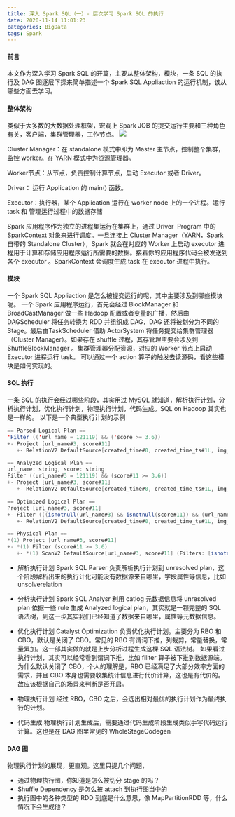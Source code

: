 ```yaml
---
title: 深入 Spark SQL（一）- 层次学习 Spark SQL 的执行
date: 2020-11-14 11:01:23
categories: BigData
tags: Spark
---
```


#### 前言
本文作为深入学习 Spark SQL 的开篇，主要从整体架构，模块，一条 SQL 的执行及 DAG 图逐层下探来简单描述一个 Spark SQL Appliaction 的运行机制，该从哪些方面去学习。
<!--more-->

#### 整体架构
类似于大多数的大数据处理框架，宏观上 Spark JOB 的提交运行主要和三种角色有关，客户端，集群管理器，工作节点。
![](https://tva1.sinaimg.cn/large/00831rSTly1gd3wm9z12rj30gk07ydg6.jpg)

Cluster Manager：在 standalone 模式中即为 Master 主节点，控制整个集群，监控 worker。在 YARN 模式中为资源管理器。

Worker节点：从节点，负责控制计算节点，启动 Executor 或者 Driver。

Driver： 运行 Application 的 main() 函数。

Executor：执行器，某个 Application 运行在 worker node 上的一个进程。运行 task 和 管理运行过程中的数据存储

Spark 应用程序作为独立的进程集运行在集群上，通过 Driver  Program 中的 SparkContext 对象来进行调度。一旦连接上 Cluster Manager（YARN，Spark 自带的 Standalone Cluster），Spark 就会在对应的 Worker 上启动 executor 进程用于计算和存储应用程序运行所需要的数据。接着你的应用程序代码会被发送到各个 executor 。SparkContext 会调度生成 task 在 executor 进程中执行。

#### 模块
一个 Spark SQL Appliaction 是怎么被提交运行的呢，其中主要涉及到哪些模块呢。
一个 Spark 应用程序运行，首先会经过 BlockManager 和 BroadCastManager 做一些 Hadoop 配置或者变量的广播，然后由 DAGScheduler 将任务转换为 RDD 并组织成 DAG，DAG 还将被划分为不同的 Stage。最后由TaskScheduler 借助 ActorSystem 将任务提交给集群管理器（Cluster Manager）。如果存在 shuffle 过程，其存管理主要会涉及到 ShuffleBlockManager 。集群管理器分配资源，对应的 Worker 节点上启动 Executor 进程运行 task。
可以通过一个 action 算子的触发去读源码，看这些模块是如何实现的。

#### SQL 执行
一条 SQL 的执行会经过哪些阶段，其实用过 MySQL 就知道，解析执行计划，分析执行计划，优化执行计划，物理执行计划，代码生成。SQL on Hadoop 其实也是一样的。
以下是一个典型执行计划的示例
```scala
== Parsed Logical Plan ==
'Filter (('url_name = 121119) && ('score >= 3.6))
+- Project [url_name#3, score#11]
   +- RelationV2 DefaultSource[created_time#0, created_time_ts#1L, img_url#2, url_name#3, fangyuan#4, type#5, id#6, city#7, tags#8, url#9, name#10, score#11, is_direct_sell#12, project_address#13, alias#14, the_main_unit#15, recently_opened#16, img_links#17, img_srcs#18, detail_url#19, huxing_url#20, dianping_url#21, notes#22, team_buy#23, ... 81 more fields] (Options: [dbtable=newfangdetail,driver=com.mysql.jdbc.Driver,url=*********(redacted),paths=[]])

== Analyzed Logical Plan ==
url_name: string, score: string
Filter ((url_name#3 = 121119) && (score#11 >= 3.6))
+- Project [url_name#3, score#11]
   +- RelationV2 DefaultSource[created_time#0, created_time_ts#1L, img_url#2, url_name#3, fangyuan#4, type#5, id#6, city#7, tags#8, url#9, name#10, score#11, is_direct_sell#12, project_address#13, alias#14, the_main_unit#15, recently_opened#16, img_links#17, img_srcs#18, detail_url#19, huxing_url#20, dianping_url#21, notes#22, team_buy#23, ... 81 more fields] (Options: [dbtable=newfangdetail,driver=com.mysql.jdbc.Driver,url=*********(redacted),paths=[]])

== Optimized Logical Plan ==
Project [url_name#3, score#11]
+- Filter (((isnotnull(url_name#3) && isnotnull(score#11)) && (url_name#3 = 121119)) && (score#11 >= 3.6))
   +- RelationV2 DefaultSource[created_time#0, created_time_ts#1L, img_url#2, url_name#3, fangyuan#4, type#5, id#6, city#7, tags#8, url#9, name#10, score#11, is_direct_sell#12, project_address#13, alias#14, the_main_unit#15, recently_opened#16, img_links#17, img_srcs#18, detail_url#19, huxing_url#20, dianping_url#21, notes#22, team_buy#23, ... 81 more fields] (Options: [dbtable=newfangdetail,driver=com.mysql.jdbc.Driver,url=*********(redacted),paths=[]])

== Physical Plan ==
*(1) Project [url_name#3, score#11]
+- *(1) Filter (score#11 >= 3.6)
   +- *(1) ScanV2 DefaultSource[url_name#3, score#11] (Filters: [isnotnull(url_name#3), isnotnull(score#11), (url_name#3 = 121119)], Options: [dbtable=newfangdetail,driver=com.mysql.jdbc.Driver,url=*********(redacted),paths=[]])

```
- 解析执行计划
Spark SQL Parser 负责解析执行计划到 unresolved plan，这个阶段解析出来的执行计化可能没有数据源来自哪里，字段属性等信息，比如 unsolverelation
- 分析执行计划
Spark SQL Analysr 利用 catlog 元数据信息将 unresolved plan 依据一些 rule 生成 Analyzed logical plan，其实就是一颗完整的 SQL 语法树，到这一步其实我们已经知道了数据来自哪里，属性等元数据信息。
- 优化执行计划
Catalyst Optimization 负责优化执行计划。主要分为 RBO 和 CBO，默认是关闭了 CBO。常见的 RBO 有谓词下推，列裁剪，常量替换，常量累加。这一部其实做的就是上步分析过程生成这棵 SQL 语法树。
如果看过执行计划，其实可以经常看到谓词下推，比如 filiter 算子被下推到数据源端。
为什么默认关闭了 CBO，个人的理解是，RBO 已经满足了大部分效率方面的需求，并且 CBO 本身也需要收集统计信息进行代价计算，这也是有代价的。故应该根据自己的场景来判断是否开启。

- 物理执行计划
经过 RBO，CBO 之后，会选出相对最优的执行计划作为最终执行的计划。
- 代码生成
物理执行计划生成后，需要通过代码生成阶段生成类似手写代码运行计算。这也是在 DAG 图里常见的 WholeStageCodegen

#### DAG 图
物理执行计划的展现，更直观。这里只提几个问题，
- 通过物理执行图，你知道是怎么被切分 stage 的吗？
- Shuffle Dependency 是怎么被 attach 到执行图当中的
- 执行图中的各种类型的 RDD 到底是什么意思，像 MapPartitionRDD 等，什么情况下会生成他？
